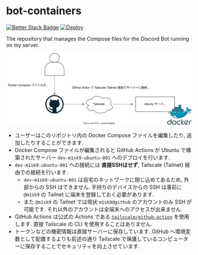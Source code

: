 # bot-containers

[![Better Stack Badge](https://uptime.betterstack.com/status-badges/v3/monitor/1gwv0.svg)](https://uptime.m1sk9.dev)
[![Deploy](https://github.com/m1sk9/bot-containers/actions/workflows/deploy.yaml/badge.svg)](https://github.com/m1sk9/bot-containers/actions/workflows/deploy.yaml)

The repository that manages the Compose files for the Discord Bot running on my server.

![Overview](./bot-containers.drawio.svg)

- ユーザーはこのリポジトリ内の Docker Compose ファイルを編集したり, 追加したりすることができます.
- Docker Compose ファイルが編集されると GitHub Actions が Ubuntu で構築されたサーバー `dev-m1sk9-ubuntu-001` へのデプロイを行います.
- `dev-m1sk9-ubuntu-001` への接続には **直接SSHはせず**, Tailscale (Tailnet) 経由での接続を行います.
  - `dev-m1sk9-ubuntu-001` は自宅のネットワークに閉じ込めてあるため, 外部からの SSH はできません. 手持ちのデバイスからの SSH は事前に `@m1sk9` の Tailnet に端末を登録しておく必要があります.
  - また `@m1sk9` の Tailnet では現状 `m1sk9@github` のアカウントのみ SSH が可能です. それ以外のアカウントは全端末へのアクセスが出来ません.
- GitHub Actions は公式の Actions である [`tailscale/github-action`](https://github.com/tailscale/github-action) を使用します. 直接 Tailscale の CLI を使用することはありません.
- トークンなどの機密情報は直接サーバーに保存しています. GitHub へ環境変数として配置するよりも前述の通り Tailscale で保護しているコンピューターに保存することでセキュリティを向上させています.

